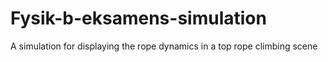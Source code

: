 # Fysik-b-eksamens-simulation
 A simulation for displaying the rope dynamics in a top rope climbing scene
